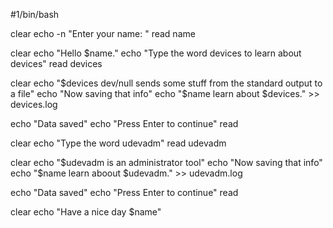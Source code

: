 #1/bin/bash

clear
echo -n "Enter your name: "
read name

clear
echo "Hello $name."
echo "Type the word devices to learn about devices"
read devices

clear
echo "$devices dev/null sends some stuff from the standard output to a file"
echo "Now saving that info"
echo "$name learn about $devices." >> devices.log

echo "Data saved"
echo "Press Enter to continue"
read

clear
echo "Type the word udevadm"
read udevadm

clear
echo "$udevadm is an administrator tool"
echo "Now saving that info"
echo "$name learn aboout $udevadm." >> udevadm.log

echo "Data saved"
echo "Press Enter to continue"
read

clear
echo "Have a nice day $name"

